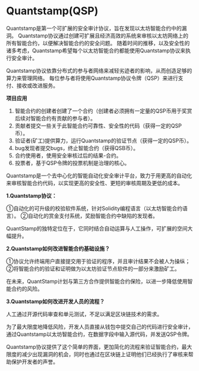 # 

# Quantstamp(QSP)

Quantstamp是第一个可扩展的安全审计协议，旨在发现以太坊智能合约中的漏洞。 Quantstamp协议通过创建可扩展且经济高效的系统来审核以太坊网络上的所有智能合约，以便解决智能合约的安全问题。 随着时间的推移，以及安全性的诸多考虑，Quantstamp希望每个以太坊智能合约都能使用Quantstamp协议来执行安全审计。

Quantstamp协议依靠分布式的参与者网络来减轻劣迹者的影响，从而创造足够的算力来管理网络。 每位参与者将使用Quantstamp协议令牌（QSP）来进行支付、接收或改进服务。

**项目应用**

1. 智能合约的创建者创建了一个合约（创建者必须拥有一定量的QSP币用于奖赏后续对智能合约有贡献的参与者）。
2. 贡献者提交一些关于此智能合约可靠性、安全性的代码（获得一定的QSP币）。
3. 验证者(矿工)提供算力，运行Quantstamp的验证节点（获得一定的QSP币）。
4. bug发现者提交bugs，终止智能合约（获得QSB币）。
5. 合约使用者，使用安全审核过后的结果-合约。
6. 投票者，基于QSP令牌的投票机制是治理的核心。

Quantstamp是一个去中心化的智能自动化安全审计平台，致力于用更高的自动化来审核智能合约代码，以实现更高的安全性、更短的审核周期及更低的成本。

**1.Quantstamp协议：**

①自动化的可升级的校验软件系统，针对Solidity编程语言（以太坊智能合约语言）。
②自动化的赏金支付系统，奖励智能合约中缺陷的发现者。

QuantStamp的独特定位在于，它同时结合自动运算与人工操作，可扩展的空间大幅提升。

**2.Quantstamp如何改进智能合约基础设施？**

①协议允许终端用户直接提交用于验证的程序，并且审计结果不会被人为操纵；
②将智能合约的验证和证明做为以太坊验证节点软件的一部分来激励矿工。

在未来，QuantStamp计划与第三方合作提供智能合约保险，以进一步降低使用智能合约的风险。

**3.Quantstamp如何改进开发人员的流程？**

人工通过开源代码审查和单元测试，不足以满足区块链技术的需求。

为了最大限度地降低风险，开发人员直接从钱包中提交自己的代码进行安全审计，通过Quantstamp以太坊智能合约，在数据字段中输入源代码，并发送QSP令牌。

Quantstamp协议提供了这个简单的界面，更加简化的流程来验证智能合约，最大限度的减少出现漏洞的机会，同时也通过在区块链上证明他们已经执行了审核来帮助保护开发者的声誉。

